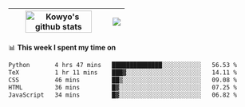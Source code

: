 | <a href="https://github.com/anuraghazra/github-readme-stats"><img width="85%" src="https://github-readme-stats.vercel.app/api?username=kowyo&show_icons=true&hide_border=true&theme=transparent" alt="Kowyo's github stats" /></a> | <a href="https://github.com/anuraghazra/github-readme-stats"><img align="center" src="https://github-readme-stats.vercel.app/api/top-langs/?username=kowyo&exclude_repo=Engineering-Competition-Robot,mobile-robot&hide=c,assembly,shaderlab,hlsl,mathematica,cmake&layout=compact&hide_border=true&theme=transparent" /></a> |
| ------------- | ------------- |

📊 **This week I spent my time on**
<!--START_SECTION:waka-->

```txt
Python       4 hrs 47 mins   ██████████████░░░░░░░░░░░   56.53 %
TeX          1 hr 11 mins    ███▓░░░░░░░░░░░░░░░░░░░░░   14.11 %
CSS          46 mins         ██▒░░░░░░░░░░░░░░░░░░░░░░   09.08 %
HTML         36 mins         █▓░░░░░░░░░░░░░░░░░░░░░░░   07.25 %
JavaScript   34 mins         █▓░░░░░░░░░░░░░░░░░░░░░░░   06.82 %
```

<!--END_SECTION:waka-->
